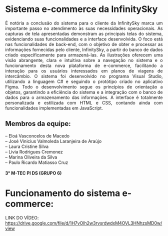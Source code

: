 # Sistema e-commerce da InfinitySky
<p align="justify"> É notória a conclusão do sistema para o cliente da InfinitySky marca um importante passo no atendimento às suas necessidades operacionais. As capturas de tela apresentadas demonstram as principais telas do sistema, evidenciando suas funcionalidades e a interface desenvolvida. O foco está nas funcionalidades de back-end, com o objetivo de obter e processar as informações fornecidas pelo cliente, InfinitySky, a partir do banco de dados criado especificamente para armazená-las.
As ilustrações oferecem uma visão abrangente, clara e intuitiva sobre a navegação no sistema e o funcionamento desta nova plataforma de e-commerce, facilitando a interação para os usuários interessados em planos de viagens de intercâmbio.
O sistema foi desenvolvido no programa Visual Studio, utilizando a linguagem C# e seguindo o protótipo criado no aplicativo Figma. Todo o desenvolvimento segue os princípios de orientação a objetos, garantindo a eficiência do sistema e a integração com o banco de dados para o armazenamento das informações. A interface é totalmente personalizada e estilizada com HTML e CSS, contando ainda com funcionalidades implementadas em JavaScript.
</p>

## Membros da equipe: 
– Eloá Vasconcelos de Macedo
<br>
– José Vinicius Valmoleda Laranjeira de Araújo
<br>
– Laura Cristine Silva
<br>
– Livia Rodrigues Cremonez
<br>
– Marina Oliveira da Silva
<br>
– Paulo Ricardo Matiasso Cruz
<br>
<br>
**3° M-TEC PI DS (GRUPO 6)**

# Funcionamento do sistema e-commerce:
LINK DO VÍDEO: https://drive.google.com/file/d/1H7vOlh2w3rvsrdwdxM4OVL3HNhzsMD0w/view
